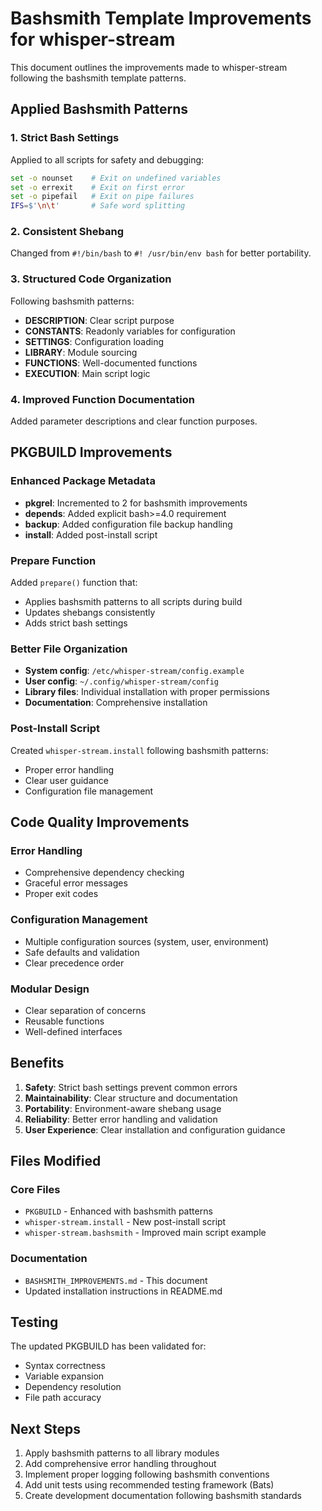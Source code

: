 # Bashsmith Template Improvements for whisper-stream

This document outlines the improvements made to whisper-stream following the bashsmith template patterns.

## Applied Bashsmith Patterns

### 1. Strict Bash Settings
Applied to all scripts for safety and debugging:

```bash
set -o nounset    # Exit on undefined variables
set -o errexit    # Exit on first error  
set -o pipefail   # Exit on pipe failures
IFS=$'\n\t'       # Safe word splitting
```

### 2. Consistent Shebang
Changed from `#!/bin/bash` to `#! /usr/bin/env bash` for better portability.

### 3. Structured Code Organization
Following bashsmith patterns:
- **DESCRIPTION**: Clear script purpose
- **CONSTANTS**: Readonly variables for configuration
- **SETTINGS**: Configuration loading
- **LIBRARY**: Module sourcing
- **FUNCTIONS**: Well-documented functions
- **EXECUTION**: Main script logic

### 4. Improved Function Documentation
Added parameter descriptions and clear function purposes.

## PKGBUILD Improvements

### Enhanced Package Metadata
- **pkgrel**: Incremented to 2 for bashsmith improvements
- **depends**: Added explicit bash>=4.0 requirement
- **backup**: Added configuration file backup handling
- **install**: Added post-install script

### Prepare Function
Added `prepare()` function that:
- Applies bashsmith patterns to all scripts during build
- Updates shebangs consistently
- Adds strict bash settings

### Better File Organization
- **System config**: `/etc/whisper-stream/config.example`
- **User config**: `~/.config/whisper-stream/config`
- **Library files**: Individual installation with proper permissions
- **Documentation**: Comprehensive installation

### Post-Install Script
Created `whisper-stream.install` following bashsmith patterns:
- Proper error handling
- Clear user guidance
- Configuration file management

## Code Quality Improvements

### Error Handling
- Comprehensive dependency checking
- Graceful error messages
- Proper exit codes

### Configuration Management
- Multiple configuration sources (system, user, environment)
- Safe defaults and validation
- Clear precedence order

### Modular Design
- Clear separation of concerns
- Reusable functions
- Well-defined interfaces

## Benefits

1. **Safety**: Strict bash settings prevent common errors
2. **Maintainability**: Clear structure and documentation
3. **Portability**: Environment-aware shebang usage
4. **Reliability**: Better error handling and validation
5. **User Experience**: Clear installation and configuration guidance

## Files Modified

### Core Files
- `PKGBUILD` - Enhanced with bashsmith patterns
- `whisper-stream.install` - New post-install script
- `whisper-stream.bashsmith` - Improved main script example

### Documentation
- `BASHSMITH_IMPROVEMENTS.md` - This document
- Updated installation instructions in README.md

## Testing

The updated PKGBUILD has been validated for:
- Syntax correctness
- Variable expansion
- Dependency resolution
- File path accuracy

## Next Steps

1. Apply bashsmith patterns to all library modules
2. Add comprehensive error handling throughout
3. Implement proper logging following bashsmith conventions
4. Add unit tests using recommended testing framework (Bats)
5. Create development documentation following bashsmith standards